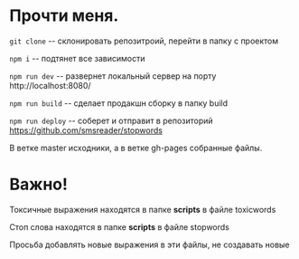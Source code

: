# Прочти меня.
<code>git clone</code> -- склонировать репозитроий, перейти в папку с проектом

<code>npm i</code> -- подтянет все зависимости

<code>npm run dev</code> -- развернет локальный сервер на порту http://localhost:8080/

<code>npm run build</code> -- сделает продакшн сборку в папку build

<code>npm run deploy</code> -- соберет и отправит в репозиторий https://github.com/smsreader/stopwords
<p>В ветке master исходники, а в ветке gh-pages собранные файлы.</p>

# Важно!
<p>Токсичные выражения находятся в папке <b>scripts</b> в файле toxicwords</p>
<p>Стоп слова находятся в папке <b>scripts</b> в файле stopwords</p>
<p>Просьба добавлять новые выражения в эти файлы, не создавать новые</p>


